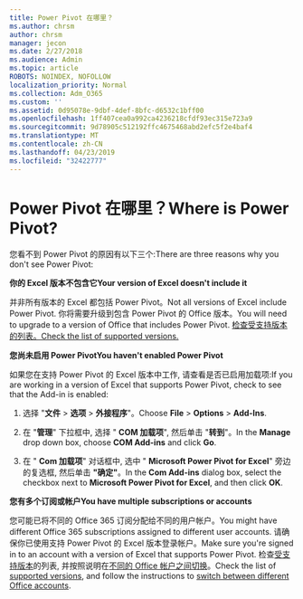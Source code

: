 ```yaml
---
title: Power Pivot 在哪里？
ms.author: chrsm
author: chrsm
manager: jecon
ms.date: 2/27/2018
ms.audience: Admin
ms.topic: article
ROBOTS: NOINDEX, NOFOLLOW
localization_priority: Normal
ms.collection: Adm_O365
ms.custom: ''
ms.assetid: 0d95078e-9dbf-4def-8bfc-d6532c1bff00
ms.openlocfilehash: 1ff407cea0a992ca4236218cfdf93ec315e723a9
ms.sourcegitcommit: 9d78905c512192ffc4675468abd2efc5f2e4baf4
ms.translationtype: MT
ms.contentlocale: zh-CN
ms.lasthandoff: 04/23/2019
ms.locfileid: "32422777"
---
```

# <a name="where-is-power-pivot"></a><span data-ttu-id="67490-102">Power Pivot 在哪里？</span><span class="sxs-lookup"><span data-stu-id="67490-102">Where is Power Pivot?</span></span>

<span data-ttu-id="67490-103">您看不到 Power Pivot 的原因有以下三个:</span><span class="sxs-lookup"><span data-stu-id="67490-103">There are three reasons why you don't see Power Pivot:</span></span>
  
 <span data-ttu-id="67490-104">**你的 Excel 版本不包含它**</span><span class="sxs-lookup"><span data-stu-id="67490-104">**Your version of Excel doesn't include it**</span></span>
  
<span data-ttu-id="67490-105">并非所有版本的 Excel 都包括 Power Pivot。</span><span class="sxs-lookup"><span data-stu-id="67490-105">Not all versions of Excel include Power Pivot.</span></span> <span data-ttu-id="67490-106">你将需要升级到包含 Power Pivot 的 Office 版本。</span><span class="sxs-lookup"><span data-stu-id="67490-106">You will need to upgrade to a version of Office that includes Power Pivot.</span></span> [<span data-ttu-id="67490-107">检查受支持版本的列表。</span><span class="sxs-lookup"><span data-stu-id="67490-107">Check the list of supported versions.</span></span>](https://support.office.com/article/aa64e217-4b6e-410b-8337-20b87e1c2a4b.aspx)
  
 <span data-ttu-id="67490-108">**您尚未启用 Power Pivot**</span><span class="sxs-lookup"><span data-stu-id="67490-108">**You haven't enabled Power Pivot**</span></span>
  
<span data-ttu-id="67490-109">如果您在支持 Power Pivot 的 Excel 版本中工作, 请查看是否已启用加载项:</span><span class="sxs-lookup"><span data-stu-id="67490-109">If you are working in a version of Excel that supports Power Pivot, check to see that the Add-in is enabled:</span></span>
  
1. <span data-ttu-id="67490-110">选择 "**文件** \> **选项** \> **外接程序**"。</span><span class="sxs-lookup"><span data-stu-id="67490-110">Choose **File** \> **Options** \> **Add-Ins**.</span></span>
    
2. <span data-ttu-id="67490-111">在 "**管理**" 下拉框中, 选择 " **COM 加载项**", 然后单击 "**转到**"。</span><span class="sxs-lookup"><span data-stu-id="67490-111">In the **Manage** drop down box, choose **COM Add-ins** and click **Go**.</span></span>
    
3. <span data-ttu-id="67490-112">在 " **Com 加载项**" 对话框中, 选中 " **Microsoft Power Pivot for Excel**" 旁边的复选框, 然后单击 **"确定"**。</span><span class="sxs-lookup"><span data-stu-id="67490-112">In the **Com Add-ins** dialog box, select the checkbox next to **Microsoft Power Pivot for Excel**, and then click **OK**.</span></span> 
    
 <span data-ttu-id="67490-113">**您有多个订阅或帐户**</span><span class="sxs-lookup"><span data-stu-id="67490-113">**You have multiple subscriptions or accounts**</span></span>
  
<span data-ttu-id="67490-114">您可能已将不同的 Office 365 订阅分配给不同的用户帐户。</span><span class="sxs-lookup"><span data-stu-id="67490-114">You might have different Office 365 subscriptions assigned to different user accounts.</span></span> <span data-ttu-id="67490-115">请确保你已使用支持 Power Pivot 的 Excel 版本登录帐户。</span><span class="sxs-lookup"><span data-stu-id="67490-115">Make sure you're signed in to an account with a version of Excel that supports Power Pivot.</span></span> <span data-ttu-id="67490-116">检查[受支持版本](https://support.office.com/article/aa64e217-4b6e-410b-8337-20b87e1c2a4b.aspx)的列表, 并按照说明在[不同的 Office 帐户之间切换](https://support.office.com/article/b9582171-fd1f-4284-9846-bdd72bb28426.aspx#BKMK_WebSwitchAccounts)。</span><span class="sxs-lookup"><span data-stu-id="67490-116">Check the list of [supported versions](https://support.office.com/article/aa64e217-4b6e-410b-8337-20b87e1c2a4b.aspx), and follow the instructions to [switch between different Office accounts](https://support.office.com/article/b9582171-fd1f-4284-9846-bdd72bb28426.aspx#BKMK_WebSwitchAccounts).</span></span>
  

